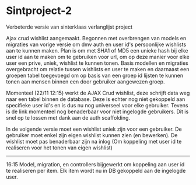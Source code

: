 # Sintproject-2
Verbeterde versie van sinterklaas verlanglijst project

Ajax crud wishlist aangemaakt. Begonnen met overbrengen van models en migraties van vorige versie om dmv auth en user id's persoonlijke
wishlists aan te kunnen maken. Plan is om met SHA1 of MD5 een unieke hash bij elke user id aan te maken om te gebruiken voor url, om op 
deze manier voor elke user een prive, uniek, wishlist te kunnen tonen.
Basis modellen en migraties overgebracht om relatie tussen wishlists en user te maken en daarnaast een groepen tabel toegevoegd om op basis van
een groep id lijsten te kunnen tonen aan mensen binnen een door gebruiker aangewezen groep.

Momenteel (22/11 12:15) werkt de AJAX Crud wishlist, deze schrijft data weg naar een tabel binnen de database.
Deze is echter nog niet gekoppeld aan specifieke user id's en is dus nu nog universeel voor elke gebruiker.
Tevens is de link momenteel nog benaderbaar voor niet ingelogde gebruikers. Dit is snel op te lossen met dank aan de auth scaffolding.

In de volgende versie moet een wishlist uniek zijn voor een gebruiker.
De gebruiker moet enkel zijn eigen wishlist kunnen zien (en bewerken).
De wishlist moet pas benaderbaar zijn na inlog (Om koppeling met user id te realiseren voor het tonen van eigen wishlist)

------------
16:15
Model, migration, en controllers bijgewerkt om koppeling aan user id te realiseren per item. Elk item wordt nu in DB gekoppeld aan de ingelogde user.